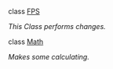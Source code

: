 <div id="_f_p_s_8cs">

</div>

<span id="_f_p_s_8cs" label="_f_p_s_8cs"></span>

<div class="DoxyCompactItemize">

class [FPS](#class_f_p_s)

<div class="DoxyCompactList">

*This Class performs changes.*

</div>

class [Math](#class_math)

<div class="DoxyCompactList">

*Makes some calculating.*

</div>

</div>
